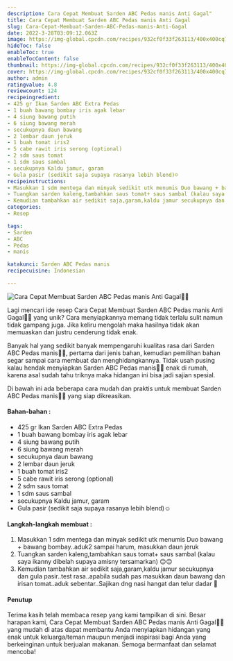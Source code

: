```yaml
---
description: Cara Cepat Membuat Sarden ABC Pedas manis Anti Gagal"
title: Cara Cepat Membuat Sarden ABC Pedas manis Anti Gagal
slug: Cara-Cepat-Membuat-Sarden-ABC-Pedas-manis-Anti-Gagal
date: 2022-3-28T03:09:12.063Z
image: https://img-global.cpcdn.com/recipes/932cf0f33f263113/400x400cq70/photo.jpg
hideToc: false
enableToc: true
enableTocContent: false
thumbnail: https://img-global.cpcdn.com/recipes/932cf0f33f263113/400x400cq70/photo.jpg
cover: https://img-global.cpcdn.com/recipes/932cf0f33f263113/400x400cq70/photo.jpg
author: admin
ratingvalue: 4.8
reviewcount: 124
recipeingredient:
- 425 gr Ikan Sarden ABC Extra Pedas
- 1 buah bawang bombay iris agak lebar
- 4 siung bawang putih
- 6 siung bawang merah
- secukupnya daun bawang
- 2 lembar daun jeruk
- 1 buah tomat iris2
- 5 cabe rawit iris serong (optional)
- 2 sdm saus tomat
- 1 sdm saus sambal
- secukupnya Kaldu jamur, garam
- Gula pasir (sedikit saja supaya rasanya lebih blend)☺️
recipeinstructions:
- Masukkan 1 sdm mentega dan minyak sedikit utk menumis Duo bawang + bawang bombay..aduk2 sampai harum, masukkan daun jeruk
- Tuangkan sarden kaleng,tambahkan saus tomat+ saus sambal (kalau saya ikanny dibelah supaya amisny tersamarkan) 😌😌
- Kemudian tambahkan air sedikit saja,garam,kaldu jamur secukupnya dan gula pasir..test rasa..apabila sudah pas masukkan daun bawang dan irisan tomat..aduk sebentar..Sajikan dng nasi hangat dan telur dadar 🥰
categories:
- Resep

tags:
- Sarden
- ABC
- Pedas
- manis

katakunci: Sarden ABC Pedas manis
recipecuisine: Indonesian

---
```


![Cara Cepat Membuat Sarden ABC Pedas manis Anti Gagal👩‍🍳](https://img-global.cpcdn.com/recipes/932cf0f33f263113/400x400cq70/photo.jpg)

Lagi mencari ide resep Cara Cepat Membuat Sarden ABC Pedas manis Anti Gagal👩‍🍳 yang unik? Cara menyiapkannya memang tidak terlalu sulit namun tidak gampang juga. Jika keliru mengolah maka hasilnya tidak akan memuaskan dan justru cenderung tidak enak.

Banyak hal yang sedikit banyak mempengaruhi kualitas rasa dari Sarden ABC Pedas manis👩‍🍳, pertama dari jenis bahan, kemudian pemilihan bahan segar sampai cara membuat dan menghidangkannya. Tidak usah pusing kalau hendak menyiapkan Sarden ABC Pedas manis👩‍🍳 enak di rumah, karena asal sudah tahu triknya maka hidangan ini bisa jadi sajian spesial.

Di bawah ini ada beberapa cara mudah dan praktis untuk membuat Sarden ABC Pedas manis👩‍🍳 yang siap dikreasikan.

<!--inarticleads1-->

#### Bahan-bahan :

- 425 gr Ikan Sarden ABC Extra Pedas
- 1 buah bawang bombay iris agak lebar
- 4 siung bawang putih
- 6 siung bawang merah
- secukupnya daun bawang
- 2 lembar daun jeruk
- 1 buah tomat iris2
- 5 cabe rawit iris serong (optional)
- 2 sdm saus tomat
- 1 sdm saus sambal
- secukupnya Kaldu jamur, garam
- Gula pasir (sedikit saja supaya rasanya lebih blend)☺️

<!--inarticleads2-->

#### Langkah-langkah membuat :

1. Masukkan 1 sdm mentega dan minyak sedikit utk menumis Duo bawang + bawang bombay..aduk2 sampai harum, masukkan daun jeruk
1. Tuangkan sarden kaleng,tambahkan saus tomat+ saus sambal (kalau saya ikanny dibelah supaya amisny tersamarkan) 😌😌
1. Kemudian tambahkan air sedikit saja,garam,kaldu jamur secukupnya dan gula pasir..test rasa..apabila sudah pas masukkan daun bawang dan irisan tomat..aduk sebentar..Sajikan dng nasi hangat dan telur dadar 🥰

#### Penutup

Terima kasih telah membaca resep yang kami tampilkan di sini. Besar harapan kami, Cara Cepat Membuat Sarden ABC Pedas manis Anti Gagal👩‍🍳 yang mudah di atas dapat membantu Anda menyiapkan hidangan yang enak untuk keluarga/teman maupun menjadi inspirasi bagi Anda yang berkeinginan untuk berjualan makanan. Semoga bermanfaat dan selamat mencoba!